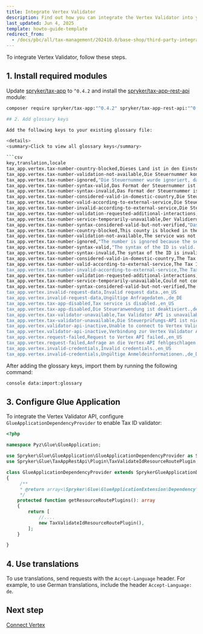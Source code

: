 ```yaml
---
title: Integrate Vertex Validator
description: Find out how you can integrate the Vertex Validator into your Spryker shop
last_updated: Jun 4, 2025
template: howto-guide-template
redirect_from:
  - /docs/pbc/all/tax-management/202410.0/base-shop/third-party-integrations/vertex/install-vertex/integrate-taxamo.html
---
```


To integrate Vertex Validator, follow these steps.

## 1. Install required modules

Update [spryker/tax-app](https://github.com/spryker/tax-app) to `^0.4.2` and install the [spryker/tax-app-rest-api](https://github.com/spryker/tax-app-rest-api) module:

```bash
composer require spryker/tax-app:"^0.4.2" spryker/tax-app-rest-api:"^0.2.0" --update-with-dependencies

## 2. Add glossary keys

Add the following keys to your existing glossary file:

<details>
<summary>Click to view all glossary keys</summary>

```csv
key,translation,locale
tax_app.vertex.tax-number-country-blocked,Dieses Land ist in den Einstellungen blockiert.,de_DE
tax_app.vertex.tax-number-validation-not-available,Die Steuernummer konnte nicht durch den Dienst überprüft werden.,de_DE
tax_app.vertex.tax-number-ignored,"Die Steuernummer wurde ignoriert, da Nummern für diese Region, dieses Land oder diesen Verkäufer blockiert wurden.",de_DE
tax_app.vertex.tax-number-syntax-valid,Das Format der Steuernummer ist korrekt. Es wurden jedoch keine weiteren Prüfungen durchgeführt.,de_DE
tax_app.vertex.tax-number-syntax-invalid,Das Format der Steuernummer ist ungültig.,de_DE
tax_app.vertex.tax-number-considered-valid-in-domestic-country,Die Steuernummer ist im Heimatland des Verkäufers gültig.,de_DE
tax_app.vertex.tax-number-valid-according-to-external-service,Die Steuernummer wurde erfolgreich bei der Steuerbehörde validiert.,de_DE
tax_app.vertex.tax-number-invalid-according-to-external-service,Die Steuernummer wurde bei der Steuerbehörde überprüft und ist ungültig.,de_DE
tax_app.vertex.tax-number-validation-requested-additional-interactions,"Die Steuerbehörde verlangt zusätzliche Informationen (z. B. CAPTCHA), um die Nummer zu validieren.",de_DE
tax_app.vertex.tax-number-service-temporarily-unavailable,Der Validierungsdienst ist vorübergehend nicht erreichbar.,de_DE
tax_app.vertex.tax-number-syntax-considered-valid-but-not-verified,"Das Format der Steuernummer ist korrekt, aber der Status konnte nicht bestätigt werden, da der externe Dienst nicht reagierte.",de_DE
tax_app.vertex.tax-number-country-blocked,This county is blocked in the settings.,en_US
tax_app.vertex.tax-number-validation-not-available,The service was not able to validate this number.,en_US
tax_app.vertex.tax-number-ignored,"The number is ignored because the settings have been changed to block numbers for this region, country or seller.",en_US
tax_app.vertex.tax-number-syntax-valid,"The syntax of the ID is valid. However, no further validations were done. In cases where a checksum is required, like for India, the ID is considered valid if the syntax is valid and the checksum is not configured.",en_US
tax_app.vertex.tax-number-syntax-invalid,The syntax of the ID is invalid.,en_US
tax_app.vertex.tax-number-considered-valid-in-domestic-country,The Tax ID is valid in the domestic country of the supplier.,en_US
tax_app.vertex.tax-number-valid-according-to-external-service,The Tax ID has been validated against the Tax Authority's database of Tax IDs and is valid.,en_US
tax_app.vertex.tax-number-invalid-according-to-external-service,The Tax ID has been validated against the Tax Authority's database of Tax IDs and is invalid.,en_US
tax_app.vertex.tax-number-validation-requested-additional-interactions,"The Tax Authority has requested additional parameters. For example, a country might require CAPTCHA validation and needs more information before they can validate the ID.",en_US
tax_app.vertex.tax-number-service-temporarily-unavailable,Could not connect to validation service due to temporary unavailability of the service.,en_US
tax_app.vertex.tax-number-syntax-considered-valid-but-not-verified,The Tax ID syntax is valid but the ID's status could not be verified by the external service. This occurs when the on-error settings is set to syntax-check and external service does not respond.,en_US
tax_app.vertex.invalid-request-data,Invalid request data.,en_US
tax_app.vertex.invalid-request-data,Ungültige Anfragedaten.,de_DE
tax_app.vertex.tax-app-disabled,Tax service is disabled.,en_US
tax_app.vertex.tax-app-disabled,Die Steueranwendung ist deaktiviert.,de_DE
tax_app.vertex.tax-validator-unavailable,Tax Validator API is unavailable.,en_US
tax_app.vertex.tax-validator-unavailable,Die Steuerprüfungs-API ist nicht verfügbar.,de_DE
tax_app.vertex.validator-api-inactive,Unable to connect to Vertex Validator API: vertex app or tax id validation is inactive.,en_US
tax_app.vertex.validator-api-inactive,Verbindung zur Vertex Validator API fehlgeschlagen: Die Vertex-Anwendung oder der Steuernummern-Prüfdienst ist nicht aktiv.,de_DE
tax_app.vertex.request-failed,Request to Vertex API failed.,en_US
tax_app.vertex.request-failed,Anfrage an die Vertex-API fehlgeschlagen.,de_DE
tax_app.vertex.invalid-credentials,Invalid credentials.,en_US
tax_app.vertex.invalid-credentials,Ungültige Anmeldeinformationen.,de_DE
```
</details>

After adding the glossary keys, import them by running the following command:

```bash
console data:import:glossary
```

## 3. Configure Glue Application

To integrate the Vertex Validator API, configure `GlueApplicationDependencyProvider` to enable Tax ID validator:

```php
<?php

namespace Pyz\Glue\GlueApplication;

use Spryker\Glue\GlueApplication\GlueApplicationDependencyProvider as SprykerGlueApplicationDependencyProvider;
use Spryker\Glue\TaxAppRestApi\Plugin\TaxValidateIdResourceRoutePlugin;

class GlueApplicationDependencyProvider extends SprykerGlueApplicationDependencyProvider
{
     /**
     * @return array<\Spryker\Glue\GlueApplicationExtension\Dependency\Plugin\ResourceRoutePluginInterface>
     */
    protected function getResourceRoutePlugins(): array
    {
        return [
            //....
            new TaxValidateIdResourceRoutePlugin(),
        ];
    }

}
```

## 4. Use translations

To use translations, send requests with the `Accept-Language` header. For example, to use German translations, include the header `Accept-Language: de`.

## Next step

[Connect Vertex](/docs/pbc/all/tax-management/{{page.version}}/base-shop/third-party-integrations/vertex/connect-vertex.html)

